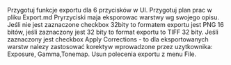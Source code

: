 Przygotuj funkcje exportu dla 6 przycisków w UI. Przygotuj plan prac w pliku Export.md
Pryrzyciski maja eksporowac warstwy wg swojego opisu. Jeśli nie jest zaznaczone checkbox 32bity to formatem exportu jest PNG 16 bitów, jeśli zaznaczony jest 32 bity to format exportu to TIFF 32 bity. Jeśli zaznaczony jest checkbox Apply Corrections - to dla eksportowanych warstw nalezy zastosować korektyw wprowadzone przez uzytkownika: Exposure, Gamma,Tonemap. Usun polecenia exportu z menu File.